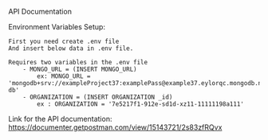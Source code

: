 API Documentation

Environment Variables Setup:

    First you need create .env file
    And insert below data in .env file.

    Requires two variables in the .env file
        - MONGO_URL = (INSERT MONGO_URL)
            ex: MONGO_URL = 'mongodb+srv://exampleProject37:examplePass@example37.eylorqc.mongodb.net/examplemain-db'
        - ORGANIZATION = (INSERT ORGANIZATION _id)
            ex : ORGANIZATION = '7e5217f1-912e-sd1d-xz11-11111198a111'


Link for the API documentation: https://documenter.getpostman.com/view/15143721/2s83zfRQvx
